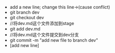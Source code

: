 * add a new line; change this line->(cause conflict)
* git branch dev
* git checkout dev
* //将dev.md这个文件添加到stage
* git add dev.md
* //将dev.md这个文件提交到dev分支
* git commit -m "add new file to branch dev"
* [add new line]
